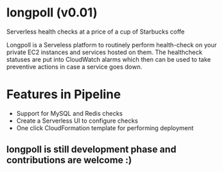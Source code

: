 # longpoll (v0.01)
Serverless health checks at a price of a cup of Starbucks coffe

Longpoll is a Serveless platform to routinely perform health-check on your private EC2 instances and services hosted on them. The healthcheck statuses are put into CloudWatch alarms which then can be used to take preventive actions in case a service goes down.

Features in Pipeline
====================
- Support for MySQL and Redis checks
- Create a Serverless UI to configure checks
- One click CloudFormation template for performing deployment

## longpoll is still development phase and contributions are welcome :)

